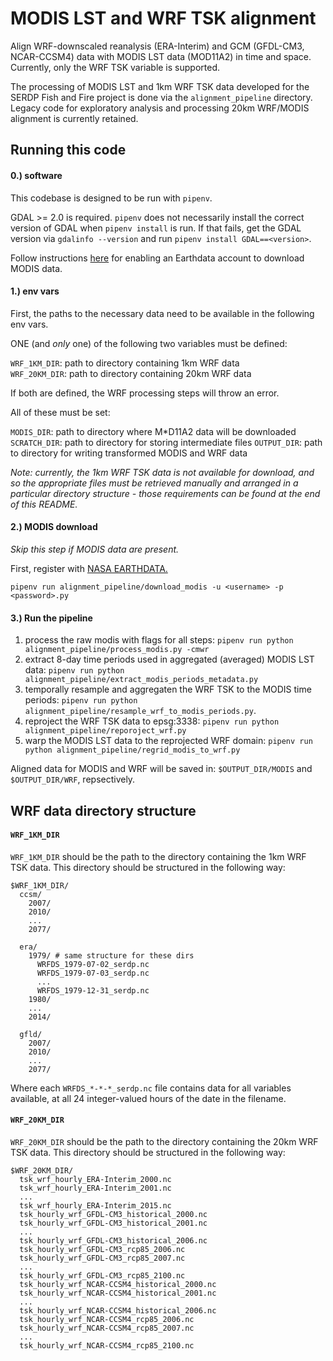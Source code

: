 # MODIS LST and WRF TSK alignment

Align WRF-downscaled reanalysis (ERA-Interim) and GCM (GFDL-CM3, NCAR-CCSM4) data with MODIS LST data (MOD11A2) in time and space. Currently, only the WRF TSK variable is supported. 

The processing of MODIS LST and 1km WRF TSK data developed for the SERDP Fish and Fire project is done via the `alignment_pipeline` directory. Legacy code for exploratory analysis and processing 20km WRF/MODIS alignment is currently retained. 

## Running this code

#### 0.) software

This codebase is designed to be run with `pipenv`.

GDAL >= 2.0 is required. `pipenv` does not necessarily install the correct version of GDAL when `pipenv install` is run. If that fails, get the GDAL version via `gdalinfo --version` and run `pipenv install GDAL==<version>`.

Follow instructions [here](http://www.pymodis.org/info.html#requirements) for enabling an Earthdata account to download MODIS data.

#### 1.) env vars

First, the paths to the necessary data need to be available in the following env vars.  

ONE (and *only* one) of the following two variables must be defined:

`WRF_1KM_DIR`: path to directory containing 1km WRF data  
`WRF_20KM_DIR`: path to directory containing 20km WRF data  

If both are defined, the WRF processing steps will throw an error. 

All of these must be set:  

`MODIS_DIR`: path to directory where M\*D11A2 data will be downloaded
`SCRATCH_DIR`: path to directory for storing intermediate files
`OUTPUT_DIR`: path to directory for writing transformed MODIS and WRF data

*Note: currently, the 1km WRF TSK data is not available for download, and so the appropriate files must be retrieved manually and arranged in a particular directory structure - those requirements can be found at the end of this README.*

#### 2.) MODIS download

*Skip this step if MODIS data are present.* 

First, register with [NASA EARTHDATA.](https://urs.earthdata.nasa.gov/users/new)

`pipenv run alignment_pipeline/download_modis -u <username> -p <password>.py `

#### 3.) Run the pipeline

1. process the raw modis with flags for all steps: `pipenv run python alignment_pipeline/process_modis.py -cmwr`
2. extract 8-day time periods used in aggregated (averaged) MODIS LST data: `pipenv run python alignment_pipeline/extract_modis_periods_metadata.py`
3. temporally resample and aggregaten the WRF TSK to the MODIS time periods: `pipenv run python alignment_pipeline/resample_wrf_to_modis_periods.py`.  
4. reproject the WRF TSK data to epsg:3338: `pipenv run python alignment_pipeline/reporoject_wrf.py`
5. warp the MODIS LST data to the reprojected WRF domain: `pipenv run python alignment_pipeline/regrid_modis_to_wrf.py`

Aligned data for MODIS and WRF will be saved in: `$OUTPUT_DIR/MODIS` and `$OUTPUT_DIR/WRF`, repsectively. 

## WRF data directory structure

#### `WRF_1KM_DIR`

`WRF_1KM_DIR` should be the path to the directory containing the 1km WRF TSK data. This directory should be structured in the following way:

```
$WRF_1KM_DIR/
  ccsm/
    2007/
    2010/
    ...
    2077/

  era/
    1979/ # same structure for these dirs
      WRFDS_1979-07-02_serdp.nc
      WRFDS_1979-07-03_serdp.nc
      ...
      WRFDS_1979-12-31_serdp.nc
    1980/
    ...
    2014/

  gfld/
    2007/
    2010/
    ...
    2077/
```

Where each `WRFDS_*-*-*_serdp.nc` file contains data for all variables available, at all 24 integer-valued hours of the date in the filename. 

#### `WRF_20KM_DIR`

`WRF_20KM_DIR` should be the path to the directory containing the 20km WRF TSK data. This directory should be structured in the following way:
```
$WRF_20KM_DIR/
  tsk_wrf_hourly_ERA-Interim_2000.nc
  tsk_wrf_hourly_ERA-Interim_2001.nc
  ...
  tsk_wrf_hourly_ERA-Interim_2015.nc
  tsk_hourly_wrf_GFDL-CM3_historical_2000.nc 
  tsk_hourly_wrf_GFDL-CM3_historical_2001.nc
  ...
  tsk_hourly_wrf_GFDL-CM3_historical_2006.nc
  tsk_hourly_wrf_GFDL-CM3_rcp85_2006.nc
  tsk_hourly_wrf_GFDL-CM3_rcp85_2007.nc
  ...
  tsk_hourly_wrf_GFDL-CM3_rcp85_2100.nc
  tsk_hourly_wrf_NCAR-CCSM4_historical_2000.nc 
  tsk_hourly_wrf_NCAR-CCSM4_historical_2001.nc
  ...
  tsk_hourly_wrf_NCAR-CCSM4_historical_2006.nc
  tsk_hourly_wrf_NCAR-CCSM4_rcp85_2006.nc
  tsk_hourly_wrf_NCAR-CCSM4_rcp85_2007.nc
  ...
  tsk_hourly_wrf_NCAR-CCSM4_rcp85_2100.nc

```



